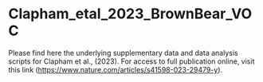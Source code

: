 # Clapham_etal_2023_BrownBear_VOC
 
Please find here the underlying supplementary data and data analysis scripts for Clapham et al., (2023). For access to full publication online, visit this link (https://www.nature.com/articles/s41598-023-29479-y).
